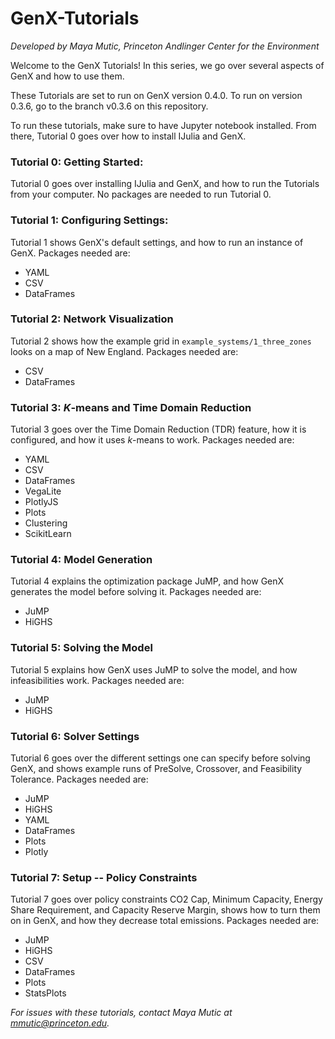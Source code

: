 # GenX-Tutorials
_Developed by Maya Mutic, Princeton Andlinger Center for the Environment_

Welcome to the GenX Tutorials! In this series, we go over several aspects of GenX and how to use them. 

These Tutorials are set to run on GenX version 0.4.0. To run on version 0.3.6, go to the branch v0.3.6 on this repository.

To run these tutorials, make sure to have Jupyter notebook installed. From there, Tutorial 0 goes over how to install IJulia and GenX. 

### Tutorial 0: Getting Started:
Tutorial 0 goes over installing IJulia and GenX, and how to run the Tutorials from your computer. No packages are needed to run Tutorial 0.

### Tutorial 1: Configuring Settings:
Tutorial 1 shows GenX's default settings, and how to run an instance of GenX. 
Packages needed are:
* YAML
* CSV
* DataFrames

### Tutorial 2: Network Visualization
Tutorial 2 shows how the example grid in `example_systems/1_three_zones` looks on a map of New England. 
Packages needed are:
* CSV
* DataFrames

### Tutorial 3: _K_-means and Time Domain Reduction
Tutorial 3 goes over the Time Domain Reduction (TDR) feature, how it is configured, and how it uses _k_-means to work.
Packages needed are:
* YAML
* CSV
* DataFrames
* VegaLite
* PlotlyJS
* Plots
* Clustering
* ScikitLearn

### Tutorial 4: Model Generation
Tutorial 4 explains the optimization package JuMP, and how GenX generates the model before solving it.
Packages needed are:
* JuMP
* HiGHS

### Tutorial 5: Solving the Model
Tutorial 5 explains how GenX uses JuMP to solve the model, and how infeasibilities work.
Packages needed are:
* JuMP
* HiGHS

### Tutorial 6: Solver Settings
Tutorial 6 goes over the different settings one can specify before solving GenX, and shows example runs of PreSolve, Crossover, and Feasibility Tolerance.
Packages needed are:
* JuMP
* HiGHS
* YAML
* DataFrames
* Plots
* Plotly

### Tutorial 7: Setup -- Policy Constraints
Tutorial 7 goes over policy constraints CO2 Cap, Minimum Capacity, Energy Share Requirement, and Capacity Reserve Margin, shows how to turn them on in GenX, and how they decrease total emissions.
Packages needed are:
* JuMP
* HiGHS
* CSV
* DataFrames
* Plots
* StatsPlots

_For issues with these tutorials, contact Maya Mutic at mmutic@princeton.edu._



